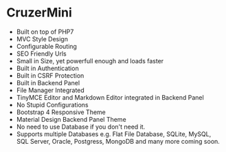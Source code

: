 # CruzerMini

- Built on top of PHP7
- MVC Style Design
- Configurable Routing
- SEO Friendly Urls
- Small in Size, yet powerfull enough and loads faster
- Built in Authentication
- Built in CSRF Protection
- Built in Backend Panel
- File Manager Integrated
- TinyMCE Editor and Markdown Editor integrated in Backend Panel
- No Stupid Configurations
- Bootstrap 4 Responsive Theme
- Material Design Backend Panel Theme
- No need to use Database if you don't need it.
- Supports multiple Databases e.g. Flat File Database, SQLite, MySQL, SQL Server, Oracle, Postgress, MongoDB and many more coming soon.
